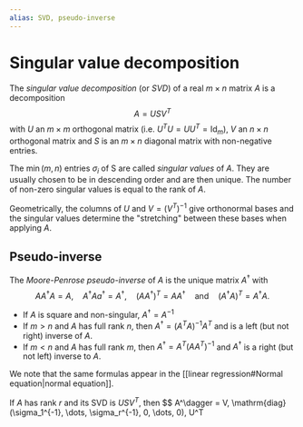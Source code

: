 ```yaml
---
alias: SVD, pseudo-inverse
---
```

# Singular value decomposition

The *singular value decomposition* (or *SVD*) of a real $m \times n$ matrix $A$ is a decomposition
$$
	A = USV^T
$$
with $U$ an $m\times m$  orthogonal matrix (i.e. $U^TU = UU^T = \mathrm{Id}_m$), $V$ an $n \times n$ orthogonal matrix and $S$ is an $m \times n$ diagonal matrix with non-negative entries.

The $\min(m,n)$ entries $\sigma_i$ of S are called *singular values* of $A$. They are usually chosen to be in descending order and are then unique. The number of non-zero singular values is equal to the rank of $A$.

Geometrically, the columns of $U$ and $V = (V^T)^{-1}$ give orthonormal bases and the singular values determine the "stretching" between these bases when applying $A$.

## Pseudo-inverse

The *Moore-Penrose pseudo-inverse* of $A$ is the unique matrix $A^\dagger$ with
$$
	AA^\dagger A = A, \quad
	A^\dagger A a^\dagger = A^\dagger, \quad
	(AA^\dagger)^T = AA^{\dagger} \quad \text{and} \quad
	(A^\dagger A)^T = A^\dagger A.
$$
- If $A$ is square and non-singular, $A^\dagger = A^{-1}$
- If $m > n$ and $A$ has full rank $n$, then $A^\dagger = (A^TA)^{-1}A^T$ and is a left (but not right) inverse of $A$. 
- If $m < n$ and $A$ has full rank $m$, then $A^\dagger = A^T(AA^T)^{-1}$ and $A^\dagger$ is a right (but not left) inverse to $A$.

We  note that the same formulas appear in the [[linear regression#Normal equation|normal equation]].

If $A$ has rank $r$ and its SVD is $USV^T$, then
$$
	A^\dagger = V\, \mathrm{diag}(\sigma_1^{-1}, \dots, \sigma_r^{-1}, 0, \dots, 0)\, U^T

